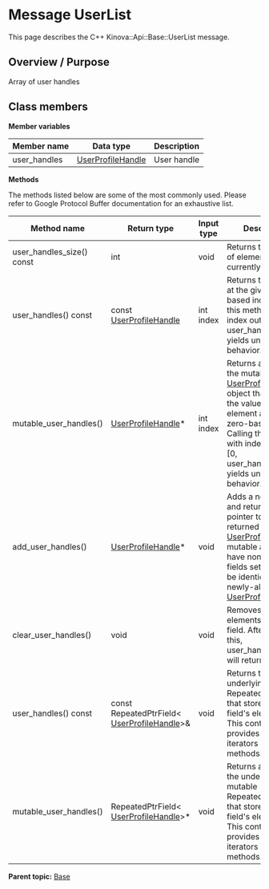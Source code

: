 # Message UserList

This page describes the C++ Kinova::Api::Base::UserList message.

## Overview / Purpose

Array of user handles

## Class members

 **Member variables** 

|Member name|Data type|Description|
|-----------|---------|-----------|
|user\_handles| [UserProfileHandle](msg_Common_UserProfileHandle.md#)|User handle|

 **Methods** 

The methods listed below are some of the most commonly used. Please refer to Google Protocol Buffer documentation for an exhaustive list.

|Method name|Return type|Input type|Description|
|-----------|-----------|----------|-----------|
|user\_handles\_size\(\) const|int|void|Returns the number of elements currently in the field.|
|user\_handles\(\) const|const [UserProfileHandle](msg_Common_UserProfileHandle.md#)|int index|Returns the element at the given zero-based index. Calling this method with index outside of \[0, user\_handles\_size\(\)\) yields undefined behavior.|
|mutable\_user\_handles\(\)| [UserProfileHandle](msg_Common_UserProfileHandle.md#)\*|int index|Returns a pointer to the mutable [UserProfileHandle](msg_Common_UserProfileHandle.md#) object that stores the value of the element at the given zero-based index. Calling this method with index outside of \[0, user\_handles\_size\(\)\) yields undefined behavior.|
|add\_user\_handles\(\)| [UserProfileHandle](msg_Common_UserProfileHandle.md#)\*|void|Adds a new element and returns a pointer to it. The returned [UserProfileHandle](msg_Common_UserProfileHandle.md#) is mutable and will have none of its fields set \(i.e. it will be identical to a newly-allocated [UserProfileHandle](msg_Common_UserProfileHandle.md#)\).|
|clear\_user\_handles\(\)|void|void|Removes all elements from the field. After calling this, user\_handles\_size\(\) will return zero.|
|user\_handles\(\) const|const RepeatedPtrField< [UserProfileHandle](msg_Common_UserProfileHandle.md#)\>&|void|Returns the underlying RepeatedPtrField that stores the field's elements. This container class provides STL-like iterators and other methods.|
|mutable\_user\_handles\(\)|RepeatedPtrField< [UserProfileHandle](msg_Common_UserProfileHandle.md#)\>\*|void|Returns a pointer to the underlying mutable RepeatedPtrField that stores the field's elements. This container class provides STL-like iterators and other methods.|

**Parent topic:** [Base](../references/summary_Base.md)

